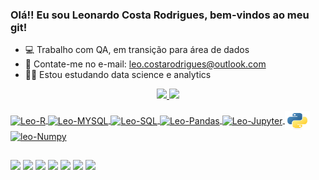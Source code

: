 ### Olá!! Eu sou Leonardo Costa Rodrigues, bem-vindos ao meu git!

- 💻 Trabalho com QA, em transição para área de dados
- 📧 Contate-me no e-mail: leo.costarodrigues@outlook.com
- 👨‍🎓 Estou estudando data science e analytics

<div align="center">
  <a href="https://github.com/Leocrodrigues">
  <img height="180em" src="https://github-readme-stats.vercel.app/api?username=Leocrodrigues&show_icons=true&theme=tokyonight&include_all_commits=true&count_private=true"/>
    
  <img height="180em" src="https://github-readme-stats.vercel.app/api/top-langs/?username=Leocrodrigues&layout=compact&langs_count=7&theme=tokyonight"/>
</div>
  
 <div style="display: inline_block"><br>
  <img align="center" alt="Leo-R" height="30" width="40" src="https://cdn.jsdelivr.net/gh/devicons/devicon/icons/rstudio/rstudio-original.svg">
  <img align="center" alt="Leo-MYSQL" height="30" width="40" src="https://cdn.jsdelivr.net/gh/devicons/devicon/icons/mysql/mysql-original.svg">
  <img align="center" alt="Leo-SQL" height="30" width="40" src="https://cdn.jsdelivr.net/gh/devicons/devicon/icons/microsoftsqlserver/microsoftsqlserver-plain-wordmark.svg">
  <img align="center" alt="Leo-Pandas" height="30" width="40" src="https://cdn.jsdelivr.net/gh/devicons/devicon/icons/pandas/pandas-original-wordmark.svg">
   <img align="center" alt="Leo-Jupyter" height="30" width="40" src="https://cdn.jsdelivr.net/gh/devicons/devicon/icons/jupyter/jupyter-original-wordmark.svg">
  <img align="center" alt="Leo-Python" height="30" width="40" src="https://raw.githubusercontent.com/devicons/devicon/master/icons/python/python-original.svg">
  <img align="center" alt="leo-Numpy" height="30" width="40" src="https://cdn.jsdelivr.net/gh/devicons/devicon/icons/numpy/numpy-original.svg">
   
   </div>

 ##

  <div> 
  <a href="https://www.instagram.com/costarodrigues.leo/" target="_blank"><img src="https://img.shields.io/badge/-Instagram-%23E4405F?style=for-the-badge&logo=instagram&logoColor=white" target="_blank"></a>
  <a href = "mailto:leonardo.costasccp@gmail.com"><img src="https://img.shields.io/badge/-Gmail-%23333?style=for-the-badge&logo=gmail&logoColor=white" target="_blank"></a>
  <a href="https://www.linkedin.com/in/leonardo-costarodrigues/" target="_blank"><img src="https://img.shields.io/badge/-LinkedIn-%230077B5?style=for-the-badge&logo=linkedin&logoColor=white" target="_blank"></a> 
    <a href="https://app.powerbi.com/view?r=eyJrIjoiNWYyMTkwOTYtODg2Yy00NWM0LWIzNTUtMjc0MmE4OTliOTcyIiwidCI6IjdlOTNlMjg2LWIyOWEtNDQ1NC1hNDFhLWU4NDE5ZWM5ZGViNSJ9&pageName=ReportSection" target="_blank"><img src="https://img.shields.io/badge/PowerBI-F2C811?style=for-the-badge&logo=Power%20BI&logoColor=white" target="_blank"></a>
    <a href="" target="_blank"><img src="https://img.shields.io/badge/Visual_Studio-5C2D91?style=for-the-badge&logo=visual%20studio&logoColor=white" target="_blank"></a>
    <a href="" target="_blank"><img src="https://img.shields.io/badge/Tableau-E97627?style=for-the-badge&logo=Tableau&logoColor=white" target="_blank"></a>
    <a href="" target="_blank"><img src="https://img.shields.io/badge/Google%20Analytics-E37400?style=for-the-badge&logo=google%20analytics&logoColor=white" target="_blank"></a>
    
    
  
